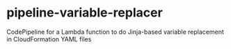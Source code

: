 # pipeline-variable-replacer
CodePipeline for a Lambda function to do Jinja-based variable replacement in CloudFormation YAML files
